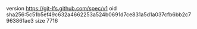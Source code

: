 version https://git-lfs.github.com/spec/v1
oid sha256:5c51b5ef49c632a4662253a524b0691d7ce831a5d1a037cfb6bb2c7963861ae3
size 7716
